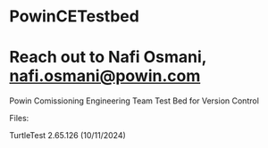 # PowinCETestbed
# Reach out to Nafi Osmani, nafi.osmani@powin.com
Powin Comissioning Engineering Team Test Bed for Version Control

Files:  

TurtleTest 2.65.126 (10/11/2024)